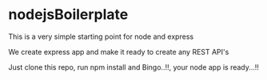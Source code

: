 # nodejsBoilerplate

This is a very simple starting point for node and express

We create express app and make it ready to create any REST API's

Just clone this repo, run npm install and Bingo..!!, your node app is ready...!!
